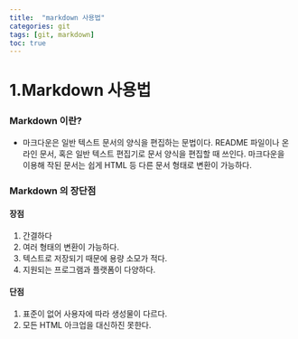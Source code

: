 ```yaml
---
title:  "markdown 사용법"
categories: git
tags: [git, markdown]
toc: true
---
```


# 1.Markdown 사용법
### Markdown 이란?
- 마크다운은 일반 텍스트 문서의 양식을 편집하는 문법이다. README 파일이나 온라인 문서, 혹은 일반 텍스트 편집기로 문서 양식을 편집할 때 쓰인다. 마크다운을 이용해 작된 문서는 쉽게 HTML 등 다른 문서 형태로 변환이 가능하다.

### Markdown 의 장단점

#### 장점
1. 간결하다
2. 여러 형태의 변환이 가능하다.
3. 텍스트로 저장되기 때문에 용량 소모가 적다.
4. 지원되는 프로그램과 플랫폼이 다양하다.

#### 단점
1. 표준이 없어 사용자에 따라 생성물이 다르다.
2. 모든 HTML 아크업을 대신하진 못한다.
